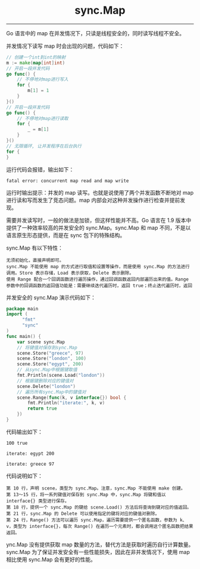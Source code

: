 <center><h1>sync.Map</h1></center>

---

Go 语言中的 map 在并发情况下，只读是线程安全的，同时读写线程不安全。

并发情况下读写 map 时会出现的问题，代码如下：

```go
// 创建一个int到int的映射
m := make(map[int]int)
// 开启一段并发代码
go func() {
    // 不停地对map进行写入
    for {
        m[1] = 1
    }
}()
// 开启一段并发代码
go func() {
    // 不停地对map进行读取
    for {
        _ = m[1]
    }
}()
// 无限循环, 让并发程序在后台执行
for {
}
```

运行代码会报错，输出如下：

```
fatal error: concurrent map read and map write
```

运行时输出提示：并发的 map 读写。也就是说使用了两个并发函数不断地对 map 进行读和写而发生了竞态问题。map 内部会对这种并发操作进行检查并提前发现。

需要并发读写时，一般的做法是加锁，但这样性能并不高。Go 语言在 1.9 版本中提供了一种效率较高的并发安全的 sync.Map。sync.Map 和 map 不同，不是以语言原生形态提供，而是在 sync 包下的特殊结构。

sync.Map 有以下特性：

```
无须初始化，直接声明即可。
sync.Map 不能使用 map 的方式进行取值和设置等操作，而是使用 sync.Map 的方法进行调用。Store 表示存储，Load 表示获取，Delete 表示删除。
使用 Range 配合一个回调函数进行遍历操作，通过回调函数返回内部遍历出来的值。Range 参数中的回调函数的返回值功能是：需要继续迭代遍历时，返回 true；终止迭代遍历时，返回
```

并发安全的 sync.Map 演示代码如下：

```go
package main
import (
      "fmt"
      "sync"
)
func main() {
    var scene sync.Map
    // 将键值对保存到sync.Map
    scene.Store("greece", 97)
    scene.Store("london", 100)
    scene.Store("egypt", 200)
    // 从sync.Map中根据键取值
    fmt.Println(scene.Load("london"))
    // 根据键删除对应的键值对
    scene.Delete("london")
    // 遍历所有sync.Map中的键值对
    scene.Range(func(k, v interface{}) bool {
        fmt.Println("iterate:", k, v)
        return true
    })
}
```

代码输出如下：

```
100 true

iterate: egypt 200

iterate: greece 97
```

代码说明如下：

```
第 10 行，声明 scene，类型为 sync.Map。注意，sync.Map 不能使用 make 创建。
第 13～15 行，将一系列键值对保存到 sync.Map 中，sync.Map 将键和值以 interface{} 类型进行保存。
第 18 行，提供一个 sync.Map 的键给 scene.Load() 方法后将查询到键对应的值返回。
第 21 行，sync.Map 的 Delete 可以使用指定的键将对应的键值对删除。
第 24 行，Range() 方法可以遍历 sync.Map，遍历需要提供一个匿名函数，参数为 k、v，类型为 interface{}，每次 Range() 在遍历一个元素时，都会调用这个匿名函数把结果返回。
```

ync.Map 没有提供获取 map 数量的方法，替代方法是获取时遍历自行计算数量。sync.Map 为了保证并发安全有一些性能损失，因此在非并发情况下，使用 map 相比使用 sync.Map 会有更好的性能。
